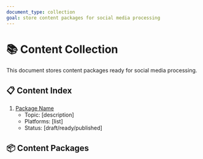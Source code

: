```yaml
---
document_type: collection
goal: store content packages for social media processing
---
```


# 📚 Content Collection

This document stores content packages ready for social media processing.

## 📋 Content Index

1. [Package Name](#package-link)
   - Topic: [description]
   - Platforms: [list]
   - Status: [draft/ready/published]

## 📦 Content Packages

<!-- New packages are added below this line -->

<!-- Template for new packages:

# Content Package: [Topic]

## Source Material
- User Input: [description]
- Memory Entries: [[references]]
- Requirements: [[references]]
- Todo Items: [[references]]

## Technical Details
- Implementation: [details]
- Decisions: [list]
- Learnings: [insights]
- Context: [background]

## Visual Requirements
- Screenshots: [list]
- Code Examples: [list]
- Diagrams: [list]
- Demos: [list]

## Educational Points
- Technical: [insights]
- Process: [improvements]
- Solutions: [approaches]
- Practices: [recommendations]

## Platform Content
### Twitter Thread
- Hook: [problem/solution]
- Key Points: [list]
- Code Example: [snippet]
- Learning Focus: [takeaway]

### LinkedIn Post
- Problem: [description]
- Approach: [solution]
- Technical: [details]
- Learnings: [insights]

### Blog Post
- Title: [learning-focused]
- Objectives: [list]
- Structure: [outline]
- Code Examples: [list]

## Additional Context
- Questions: [list]
- Emphasis: [points]
- Clarifications: [needed]
- Follow-ups: [topics]

--> 